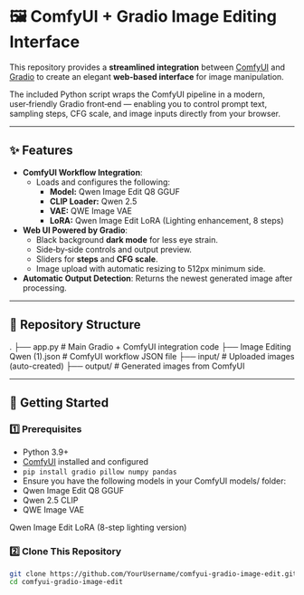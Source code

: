 # 🖼️ ComfyUI + Gradio Image Editing Interface

This repository provides a **streamlined integration** between [ComfyUI](https://github.com/comfyanonymous/ComfyUI) and [Gradio](https://gradio.app/) to create an elegant **web-based interface** for image manipulation.

The included Python script wraps the ComfyUI pipeline in a modern, user‑friendly Gradio front‑end — enabling you to control prompt text, sampling steps, CFG scale, and image inputs directly from your browser.

---

## ✨ Features

- **ComfyUI Workflow Integration**:
  - Loads and configures the following:
    - **Model:** Qwen Image Edit Q8 GGUF
    - **CLIP Loader:** Qwen 2.5
    - **VAE:** QWE Image VAE
    - **LoRA:** Qwen Image Edit LoRA (Lighting enhancement, 8 steps)
- **Web UI Powered by Gradio**:
  - Black background **dark mode** for less eye strain.
  - Side‑by‑side controls and output preview.
  - Sliders for **steps** and **CFG scale**.
  - Image upload with automatic resizing to 512px minimum side.
- **Automatic Output Detection**: Returns the newest generated image after processing.

---

## 📂 Repository Structure
.
├── app.py # Main Gradio + ComfyUI integration code 
├── Image Editing Qwen (1).json # ComfyUI workflow JSON file 
├── input/ # Uploaded images (auto-created) 
├── output/ # Generated images from ComfyUI 

---

## 🚀 Getting Started

### 1️⃣ Prerequisites
- Python 3.9+
- [ComfyUI](https://github.com/comfyanonymous/ComfyUI) installed and configured
- `pip install gradio pillow numpy pandas` 
-  Ensure you have the following models in your ComfyUI models/ folder:
-  Qwen Image Edit Q8 GGUF
-  Qwen 2.5 CLIP
-  QWE Image VAE

Qwen Image Edit LoRA (8-step lighting version)
### 2️⃣ Clone This Repository
```bash
git clone https://github.com/YourUsername/comfyui-gradio-image-edit.git
cd comfyui-gradio-image-edit

